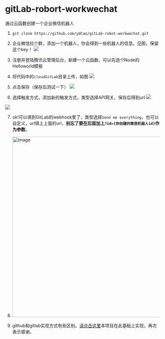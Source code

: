 # gitLab-robort-workwechat
通过云函数创建一个企业微信机器人
1. `git clone https://github.com/ydCao/gitLab-robot-workwechat.git`

2. 企业微信拉个群，添加一个机器人，你会得到一些机器人的信息。见图，保留这个key！
![](https://tuchuang-1251767583.cos.ap-guangzhou.myqcloud.com/wework-demo.jpg)

3. 注册并登陆腾讯云管理后台，新建一个云函数，可以先选个Node的Helloworld模板

4. 将代码中的`cloudGitLab`目录上传，如图
![](https://tuchuang-1251767583.cos.ap-guangzhou.myqcloud.com/git-robot/%E5%B1%8F%E5%B9%95%E5%BF%AB%E7%85%A7%202020-01-16%20%E4%B8%8A%E5%8D%8811.03.40.png)

5. 点击保存（保存后测试一下）
![](https://tuchuang-1251767583.cos.ap-guangzhou.myqcloud.com/git-robot/%E4%BC%81%E4%B8%9A%E5%BE%AE%E4%BF%A1%E6%88%AA%E5%9B%BE_0dc98a64-9a31-4bcb-bf67-dbba9ed2327f.png)

6. 选择触发方式，添加新的触发方式，类型选择API网关，保存后得到url
![](https://tuchuang-1251767583.cos.ap-guangzhou.myqcloud.com/git-robot/add_new.png)

![](https://tuchuang-1251767583.cos.ap-guangzhou.myqcloud.com/git-robot/save_new.png)

7. ok!可以填到GitLab的webhook里了，类型选择`Send me everything`，也可以自定义，url填上上面的url，**别忘了要在后面加上`?id={你创建的微信机器人id}`作为参数**。
8. <img width="587" alt="image" src="https://user-images.githubusercontent.com/20475078/160562347-389b23ab-d338-4f60-8306-f09a6db768f9.png">


9. github和gitlab实现方式有些区别。[请点击这里](https://github.com/LeoEatle/git-webhook-wework-robot)本项目在此基础上实现，再次表示感谢。
